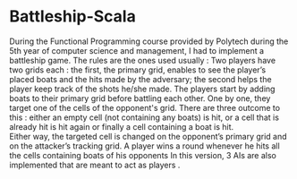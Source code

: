 # Battleship-Scala

During the Functional Programming course provided by Polytech during the 5th year of computer science and management, I had to implement a battleship game. The rules are the ones used usually : 
Two players have two grids each : the first, the primary grid, enables to see the player’s placed boats and the hits made by the adversary; the second helps the player keep track of the shots he/she made. The players start by adding boats to their primary grid before battling each other. One by one, they target one of the cells of the opponent's grid. There are three outcome to this : either an empty cell (not containing any boats) is hit, or a cell that is already hit is hit again or finally a cell containing a boat is hit.  
Either way, the targeted cell is changed on the opponent’s primary grid and on the attacker’s tracking grid. A player wins a round whenever he hits all the cells containing boats of his opponents
In this version, 3 AIs are also implemented that are meant to act as players .
